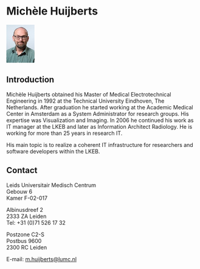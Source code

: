 #  Michèle Huijberts

![](../assets/img/Michele_Huijberts_small.jpg)

## Introduction
Michèle Huijberts obtained his Master of Medical Electrotechnical Engineering in 1992 at the Technical University Eindhoven, The Netherlands. After graduation he started working at the Academic Medical Center in Amsterdam as a System Administrator for research groups. His expertise was Visualization and Imaging. In 2006 he continued his work as IT manager at the LKEB and later as Information Architect Radiology. He is working for more than 25 years in research IT.

His main topic is to realize a coherent IT infrastructure for researchers and software developers within the LKEB.

## Contact
Leids Universitair Medisch Centrum<br>
Gebouw 6<br>
Kamer F-02-017<br>

Albinusdreef 2<br>
2333 ZA Leiden<br>
Tel: +31 (0)71 526 17 32<br>

Postzone C2-S<br>
Postbus 9600<br>
2300 RC Leiden<br>

E-mail: m.huijberts@lumc.nl